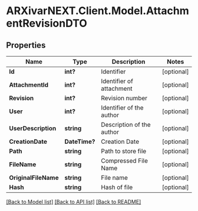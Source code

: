 # ARXivarNEXT.Client.Model.AttachmentRevisionDTO
## Properties

Name | Type | Description | Notes
------------ | ------------- | ------------- | -------------
**Id** | **int?** | Identifier | [optional] 
**AttachmentId** | **int?** | Identifier of attachment | [optional] 
**Revision** | **int?** | Revision number | [optional] 
**User** | **int?** | Identifier of the author | [optional] 
**UserDescription** | **string** | Description of the author | [optional] 
**CreationDate** | **DateTime?** | Creation Date | [optional] 
**Path** | **string** | Path to store file | [optional] 
**FileName** | **string** | Compressed File Name | [optional] 
**OriginalFileName** | **string** | File name | [optional] 
**Hash** | **string** | Hash of file | [optional] 

[[Back to Model list]](../README.md#documentation-for-models) [[Back to API list]](../README.md#documentation-for-api-endpoints) [[Back to README]](../README.md)

